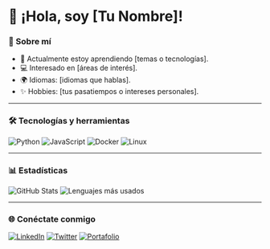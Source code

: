# 👋 ¡Hola, soy [Tu Nombre]!

### 🌟 Sobre mí
- 🌱 Actualmente estoy aprendiendo [temas o tecnologías].
- 💻 Interesado en [áreas de interés].
- 🌍 Idiomas: [idiomas que hablas].
- ✨ Hobbies: [tus pasatiempos o intereses personales].

---

### 🛠️ Tecnologías y herramientas
![Python](https://img.shields.io/badge/-Python-333?style=flat&logo=python)
![JavaScript](https://img.shields.io/badge/-JavaScript-333?style=flat&logo=javascript)
![Docker](https://img.shields.io/badge/-Docker-333?style=flat&logo=docker)
![Linux](https://img.shields.io/badge/-Linux-333?style=flat&logo=linux)

---

### 📊 Estadísticas
![GitHub Stats](https://github-readme-stats.vercel.app/api?username=TuNombreDeUsuario&show_icons=true&theme=radical)
![Lenguajes más usados](https://github-readme-stats.vercel.app/api/top-langs/?username=TuNombreDeUsuario&layout=compact&theme=radical)

---

### 🌐 Conéctate conmigo
[![LinkedIn](https://img.shields.io/badge/-LinkedIn-blue?style=flat&logo=linkedin)](https://linkedin.com/in/TuPerfil)
[![Twitter](https://img.shields.io/badge/-Twitter-1DA1F2?style=flat&logo=twitter)](https://twitter.com/TuUsuario)
[![Portafolio](https://img.shields.io/badge/-Portafolio-000?style=flat&logo=web)](https://tuportafolio.com)

